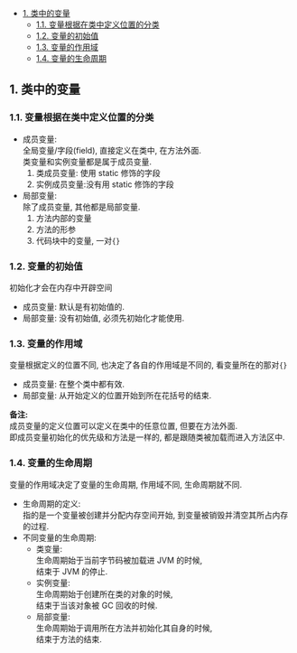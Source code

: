 <!-- TOC -->

- [1. 类中的变量](#1-类中的变量)
  - [1.1. 变量根据在类中定义位置的分类](#11-变量根据在类中定义位置的分类)
  - [1.2. 变量的初始值](#12-变量的初始值)
  - [1.3. 变量的作用域](#13-变量的作用域)
  - [1.4. 变量的生命周期](#14-变量的生命周期)

<!-- /TOC -->

## 1. 类中的变量

### 1.1. 变量根据在类中定义位置的分类
- 成员变量:   
  全局变量/字段(field), 直接定义在类中, 在方法外面.  
  类变量和实例变量都是属于成员变量.
  1. 类成员变量: 使用 static 修饰的字段
  2. 实例成员变量:没有用 static 修饰的字段
- 局部变量:  
  除了成员变量, 其他都是局部变量.
  1. 方法内部的变量
  2. 方法的形参
  3. 代码块中的变量, 一对`{}`

### 1.2. 变量的初始值
初始化才会在内存中开辟空间
- 成员变量: 默认是有初始值的.
- 局部变量: 没有初始值, 必须先初始化才能使用.

### 1.3. 变量的作用域
变量根据定义的位置不同, 也决定了各自的作用域是不同的, 看变量所在的那对`{}`  
- 成员变量: 在整个类中都有效.  
- 局部变量: 从开始定义的位置开始到所在花括号的结束.  

**备注:**  
成员变量的定义位置可以定义在类中的任意位置, 但要在方法外面.  
即成员变量初始化的优先级和方法是一样的, 都是跟随类被加载而进入方法区中.

### 1.4. 变量的生命周期
变量的作用域决定了变量的生命周期, 作用域不同, 生命周期就不同.   
- 生命周期的定义:  
  指的是一个变量被创建并分配内存空间开始, 到变量被销毁并清空其所占内存的过程.
- 不同变量的生命周期:  
  - 类变量:  
    生命周期始于当前字节码被加载进 JVM 的时候,  
    结束于 JVM 的停止.  
  - 实例变量:  
    生命周期始于创建所在类的对象的时候,  
    结束于当该对象被 GC 回收的时候.
  - 局部变量:  
    生命周期始于调用所在方法并初始化其自身的时候,  
    结束于方法的结束.